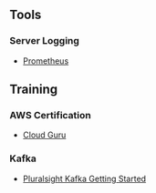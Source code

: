 
## Tools

### Server Logging
- [Prometheus](https://prometheus.io/)

## Training
### AWS Certification 

- [Cloud Guru](https://acloud.guru/)

### Kafka

- [Pluralsight Kafka Getting Started](https://www.pluralsight.com/courses/apache-kafka-getting-started)